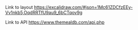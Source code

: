Link to layout
https://excalidraw.com/#json=1Mc61ZDCfzEEy-Vv1nkb5,OqdRRTfU9au9_6bCTqov9g

Link to API
https://www.themealdb.com/api.php
